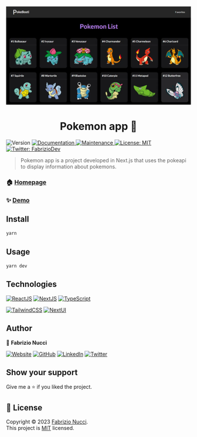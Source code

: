 ![PokemonApp](https://github.com/fabrinucci/next-pokemon-app/blob/main/public/home.webp)

<h1 align="center">Pokemon app 👋</h1>
<p>
  <img alt="Version" src="https://img.shields.io/badge/version-1.1.0-blue.svg?cacheSeconds=2592000" />
  <a href="https://github.com/fabrinucci/next-pokemon-app#readme" target="_blank">
    <img alt="Documentation" src="https://img.shields.io/badge/documentation-yes-brightgreen.svg" />
  </a>
  <a href="https://github.com/fabrinucci/next-pokemon-app/graphs/commit-activity" target="_blank">
    <img alt="Maintenance" src="https://img.shields.io/badge/Maintained%3F-yes-green.svg" />
  </a>
  <a href="https://github.com/fabrinucci/next-pokemon-app/blob/main/LICENSE" target="_blank">
    <img alt="License: MIT" src="https://img.shields.io/badge/License-MIT-yellow.svg" />
  </a>
  <a href="https://twitter.com/FabrizioDev" target="_blank">
    <img alt="Twitter: FabrizioDev" src="https://img.shields.io/twitter/follow/FabrizioDev.svg?style=social" />
  </a>
</p>

> Pokemon app is a project developed in Next.js that uses the pokeapi to display information about pokemons.

### 🏠 [Homepage](https://github.com/fabrinucci/next-pokemon-app)

### ✨ [Demo](https://pokemon-app-fn.vercel.app/)


## Install

```sh
yarn
```

## Usage

```sh
yarn dev
```

## Technologies

[![ReactJS](https://img.shields.io/static/v1?label=&message=reactjs&color=149ECA&logo=react&logoColor=white&style=for-the-badge)](https://react.dev/)
[![NextJS](https://img.shields.io/static/v1?label=&message=nextjs&color=0d0d0d&logo=next.js&logoColor=white&style=for-the-badge)](https://nextjs.org/)
[![TypeScript](https://img.shields.io/static/v1?label=&message=typescript&color=3178C6&logo=typescript&logoColor=white&style=for-the-badge)](https://www.typescriptlang.org/)

[![TailwindCSS](https://img.shields.io/static/v1?label=&message=TailwindCSS&color=06B6D4&logo=tailwindcss&logoColor=white&style=for-the-badge)](https://tailwindcss.com/)
[![NextUI](https://img.shields.io/static/v1?label=&message=nextui&color=0d0d0d&logo=nextui&logoColor=white&style=for-the-badge)](https://nextui.org/)



## Author

👤 **Fabrizio Nucci**

[![Website](https://img.shields.io/static/v1?label=&message=website&color=CCCCF1&style=for-the-badge)](https://fabrinucci.github.io)
[![GitHub](https://img.shields.io/static/v1?label=&message=github&color=181717&logo=github&logoColor=white&style=for-the-badge)](https://github.com/fabrinucci)
[![LinkedIn](https://img.shields.io/static/v1?label=&message=linkedin&color=0A66C2&logo=linkedin&logoColor=white&style=for-the-badge)](https://linkedin.com/in/fabrinucci)
[![Twitter](https://img.shields.io/static/v1?label=&message=twitter&color=1D9BF0&logo=twitter&logoColor=white&style=for-the-badge)](https://twitter.com/FabrizioDev)

## Show your support

Give me a ⭐️ if you liked the project.

## 📝 License

Copyright © 2023 [Fabrizio Nucci](https://github.com/fabrinucci).<br />
This project is [MIT](https://github.com/fabrinucci/next-pokemon-app/blob/main/LICENCE) licensed.